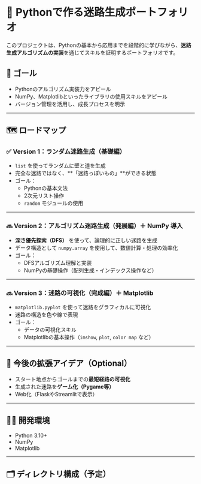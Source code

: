 # 🧩 Pythonで作る迷路生成ポートフォリオ

このプロジェクトは、Pythonの基本から応用までを段階的に学びながら、**迷路生成アルゴリズムの実装**を通じてスキルを証明するポートフォリオです。

## 🎯 ゴール
- Pythonのアルゴリズム実装力をアピール
- NumPy、Matplotlibといったライブラリの使用スキルをアピール
- バージョン管理を活用し、成長プロセスを明示

---

## 🗺️ ロードマップ

### ✅ Version 1：ランダム迷路生成（基礎編）
- `list` を使ってランダムに壁と道を生成
- 完全な迷路ではなく、**「迷路っぽいもの」**ができる状態
- ゴール：
  - Pythonの基本文法
  - 2次元リスト操作
  - `random` モジュールの使用

---

### 🔜 Version 2：アルゴリズム迷路生成（発展編）＋ NumPy 導入
- **深さ優先探索（DFS）** を使って、論理的に正しい迷路を生成
- データ構造として `numpy.array` を使用して、数値計算・処理の効率化
- ゴール：
  - DFSアルゴリズム理解と実装
  - NumPyの基礎操作（配列生成・インデックス操作など）

---

### 🔜 Version 3：迷路の可視化（完成編）＋ Matplotlib
- `matplotlib.pyplot` を使って迷路をグラフィカルに可視化
- 迷路の構造を色や線で表現
- ゴール：
  - データの可視化スキル
  - Matplotlibの基本操作（`imshow`, `plot`, `color map` など）

---

## 🚧 今後の拡張アイデア（Optional）
- スタート地点からゴールまでの**最短経路の可視化**
- 生成された迷路を**ゲーム化（Pygame等）**
- Web化（FlaskやStreamlitで表示）

---

## 👨‍💻 開発環境
- Python 3.10+
- NumPy
- Matplotlib

---

## 🗂️ ディレクトリ構成（予定）

